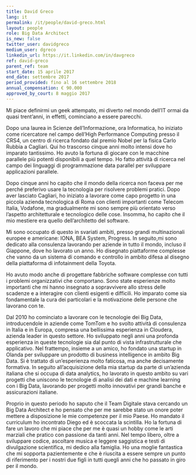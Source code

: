 ```yaml
---
title: David Greco
lang: it
permalink: /it/people/david-greco.html
layout: people
role: Big Data Architect
is_new: false
twitter_user: davidgreco
medium_user: dgreco
linkedin_url: https://it.linkedin.com/in/davgreco
ref: david-greco
parent_ref: team
start_date: 15 aprile 2017
end_date: settembre 2017
period_provided: fino al 16 settembre 2018
annual_compensation: € 90.000
approved_by_court: 8 maggio 2017
---
```

Mi piace definirmi un geek attempato, mi diverto nel mondo dell’IT ormai da quasi trent’anni, in effetti, cominciano a essere parecchi.

Dopo una laurea in Scienze dell’Informazione, ora Informatica, ho iniziato come ricercatore nel campo dell’High Performance Computing presso il CRS4, un centro di ricerca fondato dal premio Nobel per la fisica Carlo Rubbia a Cagliari. Qui ho trascorso cinque anni molto intensi dove ho imparato tantissimo. Ho avuto la fortuna di giocare con le macchine parallele più potenti disponibili a quel tempo. Ho fatto attività di ricerca nel campo dei linguaggi di programmazione data parallel per sviluppare applicazioni parallele. 

Dopo cinque anni ho capito che il mondo della ricerca non faceva per me perché preferivo usare la tecnologia per risolvere problemi pratici. Dopo aver lasciato Cagliari, ho iniziato a lavorare come capo progetto in una piccola azienda tecnologica di Roma con clienti importanti come Telecom Italia, Vodafone, ma gradualmente mi sono sempre più orientato verso l’aspetto architetturale e tecnologico delle cose. Insomma, ho capito che il mio mestiere era quello dell’architetto del software. 

Mi sono occupato di questo in svariati ambiti, presso grandi multinazionali europee e americane: IONA, BEA System, Progress. In seguito,mi sono dedicato alla consulenza lavorando per aziende in tutto il mondo, incluso il Giappone, dove ho lavorato un anno. 
Ho disegnato piattaforme complesse che vanno da un sistema di comando e controllo in ambito difesa al disegno della piattaforma di infotainment della Toyota.

Ho avuto modo anche di progettare fabbriche software complesse con tutti i problemi organizzativi che comportano.  Sono state esperienze molto importanti che mi hanno insegnato  a sopravvivere allo stress delle scadenze e a interagire con clienti esigenti e difficili. Ho imparato come sia fondamentale la cura dei particolari e la motivazione delle persone che lavorano con te.

Dal 2010 ho cominciato a lavorare con le tecnologie dei Big Data, introducendole in aziende come TomTom e ho svolto attività di consulenza in Italia e in Europa, compresa una bellissima esperienza in Cloudera, azienda leader in questo settore. Ho sviluppato negli anni una profonda esperienza  in queste tecnologie sia dal punto di vista infrastrutturale che applicativo. Nel frattempo, insieme a un amico,  ho fondato una startup in Olanda per sviluppare un prodotto di business intelligence in ambito Big Data. Si è trattato di un’esperienza molto faticosa, ma anche decisamente formativa.
In seguito all’acquisizione della mia startup da parte di un’azienda italiana che si occupa di data analytics, ho lavorato in questo ambito su vari progetti che uniscono le tecnologie di analisi dei dati e machine learning con i Big Data,  lavorando per progetti molto innovativi per grandi banche e assicurazioni italiane. 

Proprio in  questo periodo ho saputo che il Team Digitale stava cercando un Big Data Architect e ho pensato che per me sarebbe stato un onore poter mettere a disposizione le mie competenze per il mio Paese. Ho mandato il curriculum ho incontrato Diego ed è scoccata la scintilla. 
Ho la fortuna di fare un lavoro che mi piace che per me è quasi un hobby come le arti marziali che pratico con passione da tanti anni. Nel tempo libero, oltre a sviluppare codice, ascoltare musica e leggere saggistica e testi di divulgazione scientifica, mi dedico alla famiglia.  Ho una moglie fantastica che mi sopporta pazientemente e che è riuscita a essere sempre un punto di riferimento per i nostri due figli in tutti quegli anni che ho passato in giro per il mondo.

